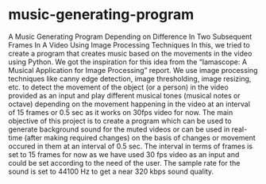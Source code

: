 # music-generating-program
A Music Generating Program Depending on Difference In Two Subsequent Frames In A Video Using Image Processing Techniques
In this, we tried to create a program that creates music based on the movements in the video using Python. We got the inspiration for this idea from the “Iamascope: A Musical Application for Image Processing” report. We use image processing techniques like canny edge detection, image thresholding, image resizing, etc. to detect the movement of the object (or a person) in the video provided as an input and play different musical tones (musical notes or octave) depending on the movement happening in the video at an interval of 15 frames or 0.5 sec as it works on 30fps video for now. The main objective of this project is to create a program which can be used to generate background sound for the muted videos or can be used in real-time (after making required changes) on the basis of changes or movement occured in them at an interval of 0.5 sec. The interval in terms of frames is set to 15 frames for now as we have used 30 fps video as an input and could be set according to the need of the user. The sample rate for the sound is set to 44100 Hz to get a near 320 kbps sound quality.
